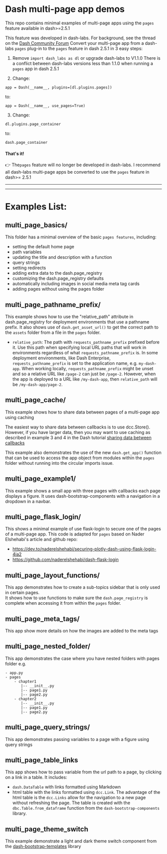 # Dash multi-page app demos

This repo contains minimal examples of multi-page apps using the `pages` feature available in dash>=2.5.1

This feature was developed in dash-labs.  For background, see the thread on the [Dash Community Forum](https://community.plotly.com/t/introducing-dash-pages-a-dash-2-x-feature-preview/57775/)
Convert your multi-page app from a dash-labs `pages` plug-in to the `pages` feature in dash 2.5.1 in 3 easy steps:

1. Remove `import dash_labs as dl` or upgrade dash-labs to V1.1.0
There is a conflict between dash-labs versions less than 1.1.0 when running a `pages` app in dash 2.5.1

2. Change:
```
app = Dash(__name__, plugins=[dl.plugins.pages])
```
to:
```
app = Dash(__name__, use_pages=True)
```

3. Change:
```
dl.plugins.page_container
```
to:
```
dash.page_container
```
####  That's it!
:point_right: The`pages` feature will no longer be developed in dash-labs.   I recommend all dash-labs multi-page apps be converted to use the `pages` feature in dash>= 2.5.1

-------
---------
# Examples List:

## multi_page_basics/

This folder has a minimal overview of the basic `pages features`, including:
- setting the default home page
- path variables
- updating the title and description with a function
- query strings
- setting redirects
- adding extra data to the dash.page_registry
- customizing the dash.page_registry defaults
- automatically including images in social media meta tag cards
- adding pages without using the pages folder

## multi_page_pathname_prefix/
    
This example shows how to use the "relative_path" attribute in dash.page_registry for deployment environments that use a pathname prefix.
It also shows use of `dash.get_asset_url()` to get the correct path to the `assets` folder from a file in the `pages` folder.

- `relative_path`:
        The path with `requests_pathname_prefix` prefixed before it.
        Use this path when specifying local URL paths that will work
        in environments regardless of what `requests_pathname_prefix` is.
        In some deployment environments, like Dash Enterprise,
        `requests_pathname_prefix` is set to the application name,
        e.g. `my-dash-app`.
        When working locally, `requests_pathname_prefix` might be unset and
        so a relative URL like `/page-2` can just be `/page-2`.
        However, when the app is deployed to a URL like `/my-dash-app`, then
        `relative_path` will be `/my-dash-app/page-2`.



## multi_page_cache/

This example shows how to share data between pages of a multi-page app using caching

The easiest way to share data between callbacks is to use dcc.Store(). However, if you have larger data, then you may want to use caching as described in example 3 and 4 in the Dash tutorial [sharing data between callbacks](https://dash.plotly.com/sharing-data-between-callbacks)

This example also demonstrates the use of the new `dash.get_app()` function that can be used to access the app object from modules within the `pages` folder without running into the circular imports issue. 

## multi_page_example1/

This example shows a small app with three pages with callbacks each page displays a figure.  It uses dash-bootstrap-components with a navigation in a dropdown in a navbar.


## multi_page_flask_login/

This shows a minimal example of use flask-login to secure one of the pages of a multi-page app.
This code is adapted for `pages`  based on Nader Elshehabi's  article and github repo: 
- https://dev.to/naderelshehabi/securing-plotly-dash-using-flask-login-4ia2
- https://github.com/naderelshehabi/dash-flask-login

## multi_page_layout_functions/
This app demonstrates how to create a sub-topics sidebar that is only used in certain pages.  
It shows how to use functions to make sure the `dash.page_registry` is complete when accessing it from within the `pages` folder.

## multi_page_meta_tags/

This app show more details on how the images are added to the meta tags

## multi_page_nested_folder/

This app demonstrates the case where you have nested folders with pages folder e.g.
```
- app.py 
- pages
    - chapter1
       |-- __init__.py
       |-- page1.py
       |-- page2.py
    - chapter2
       |-- __init__.py
       |-- page1.py
       |-- page2.py
```

## multi_page_query_strings/

This app demonstrates passing variables to a page with a figure using query strings

## multi_page_table_links

This app shows how to pass variable from the url path to a page, by clicking on a link in a table.
It includes:
- `dash.DataTable` with links formatted using Markdown
- html table with the links formatted using `dcc.Link`.  The advantage of the html table is the `dcc.Links` allow for the navigation to a new page without refreshing the page. The table is created with the `dbc.Table.from_dataframe` function from the `dash-bootstrap-components` library.


## multi_page_theme_switch
This example demonstrate a light and dark theme switch component from the [dash-bootstrap-templates](https://github.com/AnnMarieW/dash-bootstrap-templates) library